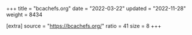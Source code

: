 +++
title = "bcachefs.org"
date = "2022-03-22"
updated = "2022-11-28"
weight = 8434

[extra]
source = "https://bcachefs.org/"
ratio = 41
size = 8
+++
